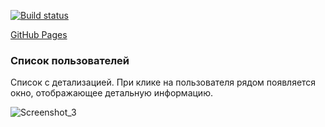 [![Build status](https://ci.appveyor.com/api/projects/status/rkk159mmu8lmssqk?svg=true)](https://ci.appveyor.com/project/Di-sole/ra-hooks-use-effect)

[GitHub Pages](https://di-sole.github.io/ra-hooks-use-effect/) 
### Список пользователей

Список с детализацией. При клике на пользователя рядом появляется окно, отображающее детальную информацию.

![Screenshot_3](https://user-images.githubusercontent.com/60287939/193036623-74cf8bdd-20a2-4194-ac61-897d2c57d8a7.jpg)
